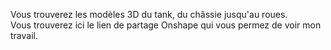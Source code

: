 <p>Vous trouverez les modèles 3D du tank, du châssie jusqu'au roues.<br/>
Vous trouverez <a herf="https://cad.onshape.com/documents/29475f88cb30b432ccc1cab9/w/a2ebf4db9098ca263dcf5bed/e/63d1c44178a9f2d052091fa9"> ici </a> le lien de partage Onshape qui vous permez de voir mon travail.</p>
